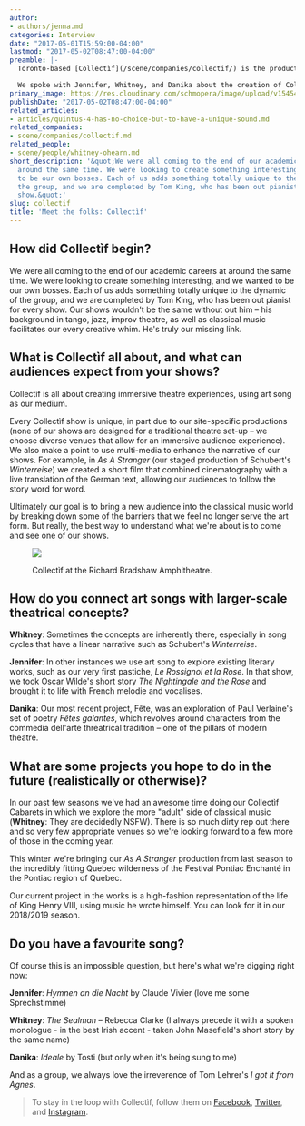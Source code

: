 ```yaml
---
author:
- authors/jenna.md
categories: Interview
date: "2017-05-01T15:59:00-04:00"
lastmod: "2017-05-02T08:47:00-04:00"
preamble: |-
  Toronto-based [Collectìf](/scene/companies/collectif/) is the product of creativity, artistic independence, and musical curiosity. Its core team includes singers [Jennifer Krabbe](/scene/people/jennifer-krabbe/), [Whitney O'Hearn](/scene/people/whitney-ohearn/) and [Danika Lorèn](/scene/people/danika-loren/), and pianist Tom King; using the medium of art song, Collectìf creates original, immersive performances that have our interest officially piqued.

  We spoke with Jennifer, Whitney, and Danika about the creation of Collectìf, the work they're proud of, and their favourite songs (for now, anyway).
primary_image: https://res.cloudinary.com/schmopera/image/upload/v1545409169/media/webhook-uploads/1493669740389/2017-05-01---CollectifHeadshot.jpg.jpg
publishDate: "2017-05-02T08:47:00-04:00"
related_articles:
- articles/quintus-4-has-no-choice-but-to-have-a-unique-sound.md
related_companies:
- scene/companies/collectif.md
related_people:
- scene/people/whitney-ohearn.md
short_description: '&quot;We were all coming to the end of our academic careers at
  around the same time. We were looking to create something interesting, and we wanted
  to be our own bosses. Each of us adds something totally unique to the dynamic of
  the group, and we are completed by Tom King, who has been out pianist for every
  show.&quot;'
slug: collectif
title: 'Meet the folks: Collectìf'
---
```


## How did Collectìf begin?

We were all coming to the end of our academic careers at around the same time. We were looking to create something interesting, and we wanted to be our own bosses. Each of us adds something totally unique to the dynamic of the group, and we are completed by Tom King, who has been out pianist for every show.  Our shows wouldn't be the same without out him – his background in tango, jazz, improv theatre, as well as classical music facilitates our every creative whim. He's truly our missing link. 

## What is Collectìf all about, and what can audiences expect from your shows?

Collectìf is all about creating immersive theatre experiences, using art song as our medium. 

Every Collectìf show is unique, in part due to our site-specific productions (none of our shows are designed for a traditional theatre set-up – we choose diverse venues that allow for an immersive audience experience).  We also make a point to use multi-media to enhance the narrative of our shows.  For example, in *As A Stranger* (our staged production of Schubert's *Winterreise*) we created a short film that combined cinematography with a live translation of the German text, allowing our audiences to follow the story word for word.  

Ultimately our goal is to bring a new audience into the classical music world by breaking down some of the barriers that we feel no longer serve the art form.  But really, the best way to understand what we're about is to come and see one of our shows.   

<figure data-type="image">

![](https://res.cloudinary.com/schmopera/image/upload/v1545409169/media/webhook-uploads/1493669856517/2017-05-01---Collectif-at-the-RBA.jpg.jpg)
<figcaption>Collectìf at the Richard Bradshaw Amphitheatre.</figcaption>
</figure>

## How do you connect art songs with larger-scale theatrical concepts?

**Whitney**: Sometimes the concepts are inherently there, especially in song cycles that have a linear narrative such as Schubert's *Winterreise*.

**Jennifer**: In other instances we use art song to explore existing literary works, such as our very first pastiche, *Le Rossignol et la Rose*. In that show, we took Oscar Wilde's short story *The Nightingale and the Rose* and brought it to life with French melodie and vocalises.  

**Danika**: Our most recent project, Fête, was an exploration of Paul Verlaine's set of poetry *Fêtes galantes*, which revolves around characters from the commedia dell'arte threatrical tradition – one of the pillars of modern theatre.  

## What are some projects you hope to do in the future (realistically or otherwise)?

In our past few seasons we've had an awesome time doing our Collectìf Cabarets in which we explore the more "adult" side of classical music (**Whitney**: They are decidedly NSFW). There is so much dirty rep out there and so very few appropriate venues so we're looking forward to a few more of those in the coming year. 

This winter we're bringing our *As A Stranger* production from last season to the incredibly fitting Quebec wilderness of the Festival Pontiac Enchanté in the Pontiac region of Quebec.   
		
Our current project in the works is a high-fashion representation of the life of King Henry VIII, using music he wrote himself. You can look for it in our 2018/2019 season. 

## Do you have a favourite song?

Of course this is an impossible question, but here's what we're digging right now:  

**Jennifer**: *Hymnen an die Nacht* by Claude Vivier (love me some Sprechstimme)

**Whitney**: *The Sealman* – Rebecca Clarke (I always precede it with a spoken monologue - in the best Irish accent -  taken John Masefield's short story by the same name)

**Danika**: *Ideale* by Tosti (but only when it's being sung to me) 

And as a group, we always love the irreverence of Tom Lehrer's *I got it from Agnes*.

>To stay in the loop with Collectìf, follow them on [Facebook](https://www.facebook.com/collectiftoronto/), [Twitter](https://twitter.com/CollectifTO), and [Instagram](https://www.instagram.com/collectifto/).

